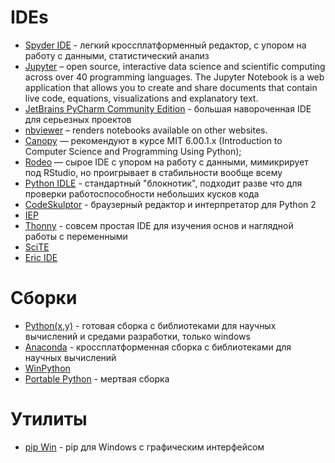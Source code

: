 # IDEs
- [Spyder IDE](https://github.com/spyder-ide) - легкий кроссплатформенный редактор, с упором на работу с данными, статистический анализ
- [Jupyter](http://jupyter.org) – open source, interactive data science and scientific computing across over 40 programming languages. The Jupyter Notebook is a web application that allows you to create and share documents that contain live code, equations, visualizations and explanatory text.
- [JetBrains PyCharm Community Edition](http://www.jetbrains.com/pycharm/) - большая навороченная IDE для серьезных проектов
- [nbviewer](http://nbviewer.jupyter.org) – renders notebooks available on other websites.
- [Canopy](https://store.enthought.com/downloads/#default) — рекомендуют в курсе MIT 6.00.1.x (Introduction to Computer Science and Programming Using Python);
- [Rodeo](http://blog.yhat.com/posts/introducing-rodeo.html) — сырое IDE с упором на работу с данными, мимикрирует под RStudio, но проигрывает в стабильности вообще всему
- [Python IDLE](https://www.python.org/downloads/) - стандартный "блокнотик", подходит разве что для проверки работоспособности небольших кусков кода
- [CodeSkulptor](http://www.codeskulptor.org/) - браузерный редактор и интерпретатор для Python 2
- [IEP](http://www.iep-project.org/index.html)
- [Thonny](http://thonny.cs.ut.ee/) - совсем простая IDE для изучения основ и наглядной работы с переменными
- [SciTE](http://www.scintilla.org/SciTE.html)
- [Eric IDE](http://eric-ide.python-projects.org/)

# Сборки
- [Python(x,y)](https://code.google.com/p/pythonxy/) - готовая сборка с библиотеками для научных вычислений и средами разработки, только windows
- [Anaconda](https://store.continuum.io/cshop/anaconda/) - кроссплатформенная сборка с библиотеками для научных вычислений
- [WinPython](https://sourceforge.net/projects/winpython/?source=directory)
- [Portable Python](http://portablepython.com/) - мертвая сборка


# Утилиты
- [pip Win](https://sites.google.com/site/pydatalog/python/pip-for-windows) - pip для Windows с графическим интерфейсом